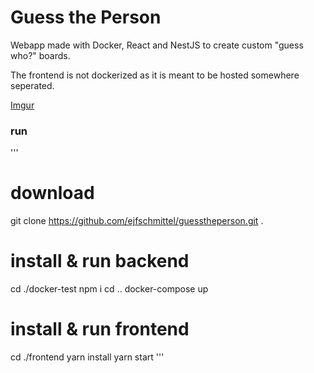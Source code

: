 # Guess the Person

Webapp made with Docker, React and NestJS to create custom "guess who?" boards. 

The frontend is not dockerized as it is meant to be hosted somewhere seperated.

[Imgur](https://i.imgur.com/YoswLQY.png)

### run

'''
  # download
  git clone https://github.com/ejfschmittel/guesstheperson.git .
  
  # install & run backend
  cd ./docker-test
  npm i
  cd ..
  docker-compose up
  
  # install & run frontend
  cd ./frontend
  yarn install
  yarn start
'''

